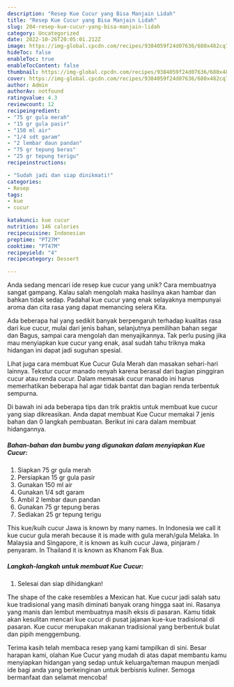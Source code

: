 ```yaml
---
description: "Resep Kue Cucur yang Bisa Manjain Lidah"
title: "Resep Kue Cucur yang Bisa Manjain Lidah"
slug: 204-resep-kue-cucur-yang-bisa-manjain-lidah
category: Uncategorized
date: 2022-10-26T20:05:01.212Z
image: https://img-global.cpcdn.com/recipes/9384059f24d07636/680x482cq70/kue-cucur-foto-resep-utama.jpg
hideToc: false
enableToc: true
enableTocContent: false
thumbnail: https://img-global.cpcdn.com/recipes/9384059f24d07636/680x482cq70/kue-cucur-foto-resep-utama.jpg
cover: https://img-global.cpcdn.com/recipes/9384059f24d07636/680x482cq70/kue-cucur-foto-resep-utama.jpg
author: Admin
authorAv: notfound
ratingvalue: 4.3
reviewcount: 12
recipeingredient:
- "75 gr gula merah"
- "15 gr gula pasir"
- "150 ml air"
- "1/4 sdt garam"
- "2 lembar daun pandan"
- "75 gr tepung beras"
- "25 gr tepung terigu"
recipeinstructions:

- "Sudah jadi dan siap dinikmati!"
categories:
- Resep
tags:
- kue
- cucur

katakunci: kue cucur 
nutrition: 146 calories
recipecuisine: Indonesian
preptime: "PT27M"
cooktime: "PT47M"
recipeyield: "4"
recipecategory: Dessert

---
```





Anda sedang mencari ide resep kue cucur yang unik? Cara membuatnya sangat gampang. Kalau salah mengolah maka hasilnya akan hambar dan bahkan tidak sedap. Padahal kue cucur yang enak selayaknya mempunyai aroma dan cita rasa yang dapat memancing selera Kita.





Ada beberapa hal yang sedikit banyak berpengaruh terhadap kualitas rasa dari kue cucur, mulai dari jenis bahan, selanjutnya pemilihan bahan segar dan Bagus, sampai cara mengolah dan menyajikannya. Tak perlu pusing jika mau menyiapkan kue cucur yang enak,      asal sudah tahu triknya maka hidangan ini dapat jadi suguhan spesial.














Lihat juga cara membuat Kue Cucur Gula Merah dan masakan sehari-hari lainnya. Tekstur cucur manado renyah karena berasal dari bagian pinggiran cucur atau renda cucur. Dalam memasak cucur manado ini harus memerhatikan beberapa hal agar tidak bantat dan bagian renda terbentuk sempurna.






Di bawah ini ada beberapa tips dan trik praktis untuk membuat kue cucur yang siap dikreasikan. Anda dapat membuat Kue Cucur memakai 7 jenis bahan dan 0 langkah pembuatan. Berikut ini cara dalam membuat hidangannya.

<!--inarticleads1-->

##### Bahan-bahan dan bumbu yang digunakan dalam menyiapkan Kue Cucur:

1. Siapkan 75 gr gula merah
1. Persiapkan 15 gr gula pasir
1. Gunakan 150 ml air
1. Gunakan 1/4 sdt garam
1. Ambil 2 lembar daun pandan
1. Gunakan 75 gr tepung beras
1. Sediakan 25 gr tepung terigu


This kue/kuih cucur Jawa is known by many names. In Indonesia we call it kue cucur gula merah because it is made with gula merah/gula Melaka. In Malaysia and Singapore, it is known as kuih cucur Jawa, pinjaram / penyaram. In Thailand it is known as Khanom Fak Bua. 

<!--inarticleads2-->

##### Langkah-langkah untuk membuat Kue Cucur:


1. Selesai dan siap dihidangkan!

The shape of the cake resembles a Mexican hat. Kue cucur jadi salah satu kue tradisional yang masih diminati banyak orang hingga saat ini. Rasanya yang manis dan lembut membuatnya masih eksis di pasaran. Kamu tidak akan kesulitan mencari kue cucur di pusat jajanan kue-kue tradisional di pasaran. Kue cucur merupakan makanan tradisional yang berbentuk bulat dan pipih menggembung. 

Terima kasih telah membaca resep yang kami tampilkan di sini. Besar harapan kami, olahan Kue Cucur yang mudah di atas dapat membantu kamu menyiapkan hidangan yang sedap untuk keluarga/teman maupun menjadi ide bagi anda yang berkeinginan untuk berbisnis kuliner. Semoga bermanfaat dan selamat mencoba!
